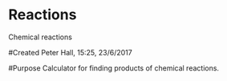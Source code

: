 # Reactions
Chemical reactions

#Created
Peter Hall, 15:25, 23/6/2017

#Purpose
Calculator for finding products of chemical reactions.

